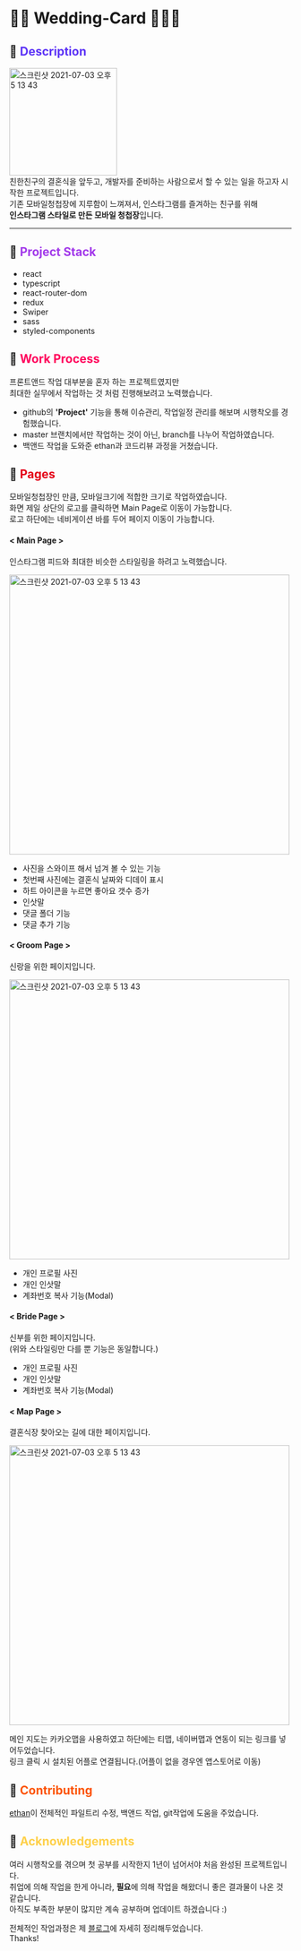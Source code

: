 # 🤵🏻 Wedding-Card 👰🏻‍♀️

## 📌 <span style="color:#5C33F6">Description</span>

<img width="192" alt="스크린샷 2021-07-03 오후 5 13 43" src="https://user-images.githubusercontent.com/58814562/124347925-096bf180-dc22-11eb-8d39-035158b47189.png"><br />
친한친구의 결혼식을 앞두고, 개발자를 준비하는 사람으로서 할 수 있는 일을 하고자 시작한 프로젝트입니다.<br />
기존 모바일청첩장에 지루함이 느껴져서, 인스타그램를 즐겨하는 친구를 위해<br />
**인스타그램 스타일로 만든 모바일 청첩장**입니다.

---

## 📌 <span style="color:#A239EA">Project Stack</span>

- react
- typescript
- react-router-dom
- redux
- Swiper
- sass
- styled-components

## 📌 <span style="color:#FF005C">Work Process</span>

프론트앤드 작업 대부분을 혼자 하는 프로젝트였지만<br />
최대한 실무에서 작업하는 것 처럼 진행해보려고 노력했습니다.<br />

- github의 **'Project'** 기능을 통해 이슈관리, 작업일정 관리를 해보며 시행착오를 경험했습니다.
- master 브랜치에서만 작업하는 것이 아닌, branch를 나누어 작업하였습니다.
- 백앤드 작업을 도와준 ethan과 코드리뷰 과정을 거쳤습니다.

## 📌 <span style="color:#E40017">Pages</span>

모바일청첩장인 만큼, 모바일크기에 적합한 크기로 작업하였습니다.<br />
화면 제일 상단의 로고를 클릭하면 Main Page로 이동이 가능합니다.<br />
로고 하단에는 네비게이션 바를 두어 페이지 이동이 가능합니다.

#### < Main Page >

인스타그램 피드와 최대한 비슷한 스타일링을 하려고 노력했습니다.

<img height="500" alt="스크린샷 2021-07-03 오후 5 13 43" src="https://user-images.githubusercontent.com/58814562/124347767-2ce26c80-dc21-11eb-8b7b-3ef15329e8f4.gif">

- 사진을 스와이프 해서 넘겨 볼 수 있는 기능
- 첫번째 사진에는 결혼식 날짜와 디데이 표시
- 하트 아이콘을 누르면 좋아요 갯수 증가
- 인삿말
- 댓글 폴더 기능
- 댓글 추가 기능

#### < Groom Page >

신랑을 위한 페이지입니다.

<img height="500" alt="스크린샷 2021-07-03 오후 5 13 43" src="https://user-images.githubusercontent.com/58814562/124347829-8a76b900-dc21-11eb-935b-1fd40e9158b8.gif">

- 개인 프로필 사진
- 개인 인삿말
- 계좌번호 복사 기능(Modal)

#### < Bride Page >

신부를 위한 페이지입니다.<br />
(위와 스타일링만 다를 뿐 기능은 동일합니다.)

- 개인 프로필 사진
- 개인 인삿말
- 계좌번호 복사 기능(Modal)

#### < Map Page >

결혼식장 찾아오는 길에 대한 페이지입니다.<br />

<img height="500" alt="스크린샷 2021-07-03 오후 5 13 43" src="https://user-images.githubusercontent.com/58814562/124347892-d295db80-dc21-11eb-84eb-29ee552cbe22.gif">

메인 지도는 카카오맵을 사용하였고 하단에는 티맵, 네이버맵과 연동이 되는 링크를 넣어두었습니다.<br />
링크 클릭 시 설치된 어플로 연결됩니다.(어플이 없을 경우엔 앱스토어로 이동)

## 📌 <span style="color:#FC5404">Contributing</span>

[ethan](https://github.com/devethan)이 전체적인 파일트리 수정, 백앤드 작업, git작업에 도움을 주었습니다.

## 📌 <span style="color:#FED049">Acknowledgements</span>

여러 시행착오를 겪으며 첫 공부를 시작한지 1년이 넘어서야 처음 완성된 프로젝트입니다.<br />
취업에 의해 작업을 한게 아니라, **필요**에 의해 작업을 해왔더니 좋은 결과물이 나온 것 같습니다.<br />
아직도 부족한 부분이 많지만 계속 공부하며 업데이트 하겠습니다 :)

전체적인 작업과정은 제 [블로그](https://velog.io/@eassy/series/wedding-card)에 자세히 정리해두었습니다.<br />
Thanks!
